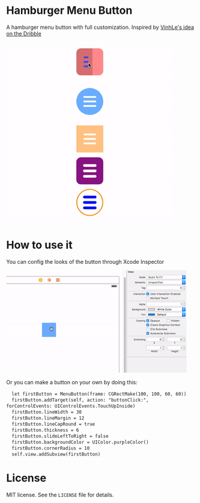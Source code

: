 # Hamburger Menu Button
A hamburger menu button with full customization. Inspired by [VinhLe's idea on the Dribble](https://dribbble.com/shots/1626236-Dribbble-Menu)

![Preview](./Preview.gif)

# How to use it
You can config the looks of the button through Xcode Inspector

![Xcode Inspector](./Inspector.gif)

Or you can make a button on your own by doing this:
```
  let firstButton = MenuButton(frame: CGRectMake(100, 100, 60, 60))
  firstButton.addTarget(self, action: "buttonClick:", forControlEvents: UIControlEvents.TouchUpInside)
  firstButton.lineWidth = 30
  firstButton.lineMargin = 12
  firstButton.lineCapRound = true
  firstButton.thickness = 6
  firstButton.slideLeftToRight = false
  firstButton.backgroundColor = UIColor.purpleColor()
  firstButton.cornerRadius = 10
  self.view.addSubview(firstButton)
```
# License
MIT license. See the `LICENSE` file for details.
